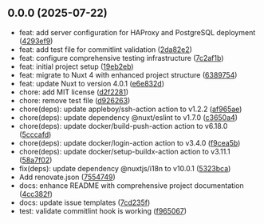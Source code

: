 ## 0.0.0 (2025-07-22)

* feat: add server configuration for HAProxy and PostgreSQL deployment ([4293ef9](https://github.com/WilliamFontaine/nuxt-boilerplate/commit/4293ef9))
* feat: add test file for commitlint validation ([2da82e2](https://github.com/WilliamFontaine/nuxt-boilerplate/commit/2da82e2))
* feat: configure comprehensive testing infrastructure ([7c2af1b](https://github.com/WilliamFontaine/nuxt-boilerplate/commit/7c2af1b))
* feat: initial project setup ([19eb2eb](https://github.com/WilliamFontaine/nuxt-boilerplate/commit/19eb2eb))
* feat: migrate to Nuxt 4 with enhanced project structure ([6389754](https://github.com/WilliamFontaine/nuxt-boilerplate/commit/6389754))
* feat: update Nuxt to version 4.0.1 ([e6e832d](https://github.com/WilliamFontaine/nuxt-boilerplate/commit/e6e832d))
* chore: add MIT license ([d2f2281](https://github.com/WilliamFontaine/nuxt-boilerplate/commit/d2f2281))
* chore: remove test file ([d926263](https://github.com/WilliamFontaine/nuxt-boilerplate/commit/d926263))
* chore(deps): update appleboy/ssh-action action to v1.2.2 ([af965ae](https://github.com/WilliamFontaine/nuxt-boilerplate/commit/af965ae))
* chore(deps): update dependency @nuxt/eslint to v1.7.0 ([c3650a4](https://github.com/WilliamFontaine/nuxt-boilerplate/commit/c3650a4))
* chore(deps): update docker/build-push-action action to v6.18.0 ([5cccafd](https://github.com/WilliamFontaine/nuxt-boilerplate/commit/5cccafd))
* chore(deps): update docker/login-action action to v3.4.0 ([f9cea5b](https://github.com/WilliamFontaine/nuxt-boilerplate/commit/f9cea5b))
* chore(deps): update docker/setup-buildx-action action to v3.11.1 ([58a7f02](https://github.com/WilliamFontaine/nuxt-boilerplate/commit/58a7f02))
* fix(deps): update dependency @nuxtjs/i18n to v10.0.1 ([5323bca](https://github.com/WilliamFontaine/nuxt-boilerplate/commit/5323bca))
* Add renovate.json ([7554749](https://github.com/WilliamFontaine/nuxt-boilerplate/commit/7554749))
* docs: enhance README with comprehensive project documentation ([4cc382f](https://github.com/WilliamFontaine/nuxt-boilerplate/commit/4cc382f))
* docs: update issue templates ([7cd235f](https://github.com/WilliamFontaine/nuxt-boilerplate/commit/7cd235f))
* test: validate commitlint hook is working ([f965067](https://github.com/WilliamFontaine/nuxt-boilerplate/commit/f965067))



